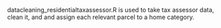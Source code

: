 datacleaning_residentialtaxassessor.R is used to take tax assessor data, clean it, and and assign each relevant parcel to a home category.


